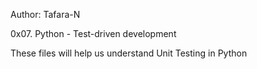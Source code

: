 Author: Tafara-N

0x07. Python - Test-driven development

These files will help us understand Unit Testing in Python
